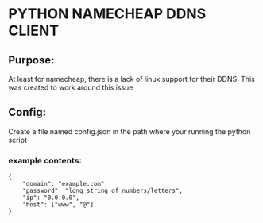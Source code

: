 # PYTHON NAMECHEAP DDNS CLIENT

## Purpose:
At least for namecheap, there is a lack of linux support for their DDNS. This was created to work around this issue

## Config:

Create a file named config.json in the path where your running the python script 

### example contents:
```
{
    "domain": "example.com",
    "password": "long string of numbers/letters",
    "ip": "0.0.0.0",
    "host": ["www", "@"]
}
```